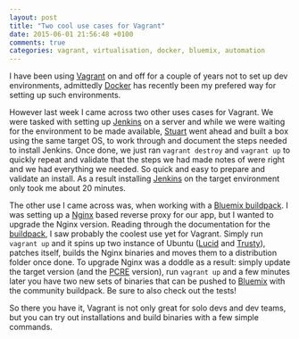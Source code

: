 ```yaml
---
layout: post
title: "Two cool use cases for Vagrant"
date: 2015-06-01 21:56:48 +0100
comments: true
categories: vagrant, virtualisation, docker, bluemix, automation
---
```


I have been using [Vagrant](https://www.vagrantup.com/) on and off for a couple of years not to set up dev environments, admittedly [Docker](https://www.docker.com/) has recently been my prefered way for setting up such environments.

However last week I came across two other uses cases for Vagrant. We were tasked with setting up  [Jenkins](https://jenkins-ci.org/) on a server and while we were waiting for the environment to be made available, [Stuart](https://twitter.com/stuartharris) went ahead and built a box using the same target OS, to work through and document the steps needed to install Jenkins. Once done, we just ran `vagrant destroy` and `vagrant up` to quickly repeat and validate that the steps we had made notes of were right and we had everything we needed. So quick and easy to prepare and validate an install. As a result installing [Jenkins](https://jenkins-ci.org/) on the target environment only took me about 20 minutes.

The other use I came across was, when working with a [Bluemix buildpack](https://www.ng.bluemix.net/docs/#starters/byob.html). I was setting up a [Nginx](http://nginx.org/) based reverse proxy for our app, but I wanted to upgrade the Nginx version. Reading through the documentation for the [buildpack](https://github.com/cloudfoundry/staticfile-buildpack), I saw probably the coolest use yet for Vagrant. Simply run `vagrant up` and it spins up two instance of Ubuntu ([Lucid](http://releases.ubuntu.com/10.04/) and [Trusty](http://releases.ubuntu.com/14.04/)), patches itself, builds the Nginx binaries and moves them to a distribution folder once done. To upgrade Nginx was a doddle as a result: simply update the target version (and the [PCRE](http://www.gammon.com.au/pcre/index.html) version), run `vagrant up` and a few minutes later you have two new sets of binaries that can be pushed to [Bluemix](https://console.ng.bluemix.net/) with the community buildpack. Be sure to also check out the tests!

So there you have it, Vagrant is not only great for solo devs and dev teams, but you can try out installations and build binaries with a few simple commands.

